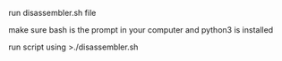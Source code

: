 run disassembler.sh file

make sure bash is the prompt in your computer and python3 is installed

run script using >./disassembler.sh


